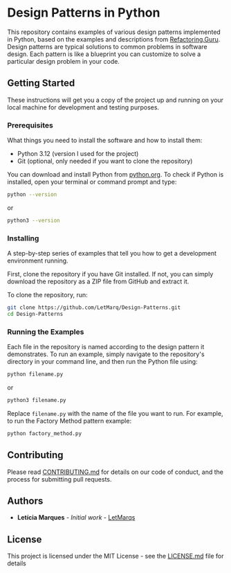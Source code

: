 # Design Patterns in Python

This repository contains examples of various design patterns implemented in Python, based on the examples and descriptions from [Refactoring.Guru](https://refactoring.guru/pt-br/design-patterns/catalog). Design patterns are typical solutions to common problems in software design. Each pattern is like a blueprint you can customize to solve a particular design problem in your code.

## Getting Started

These instructions will get you a copy of the project up and running on your local machine for development and testing purposes.

### Prerequisites

What things you need to install the software and how to install them:

- Python 3.12 (version I used for the project)
- Git (optional, only needed if you want to clone the repository)

You can download and install Python from [python.org](https://www.python.org/downloads/). To check if Python is installed, open your terminal or command prompt and type:

```bash
python --version
```

or

```bash
python3 --version
```

### Installing

A step-by-step series of examples that tell you how to get a development environment running.

First, clone the repository if you have Git installed. If not, you can simply download the repository as a ZIP file from GitHub and extract it.

To clone the repository, run:

```bash
git clone https://github.com/LetMarq/Design-Patterns.git
cd Design-Patterns
```

### Running the Examples

Each file in the repository is named according to the design pattern it demonstrates. To run an example, simply navigate to the repository's directory in your command line, and then run the Python file using:

```bash
python filename.py
```

or

```bash
python3 filename.py
```

Replace `filename.py` with the name of the file you want to run. For example, to run the Factory Method pattern example:

```bash
python factory_method.py
```

## Contributing

Please read [CONTRIBUTING.md](https://github.com/yourusername/design-patterns-python/CONTRIBUTING.md) for details on our code of conduct, and the process for submitting pull requests.

## Authors

- **Letícia Marques** - *Initial work* - [LetMarqs](https://github.com/LetMarq)

## License

This project is licensed under the MIT License - see the [LICENSE.md](LICENSE.md) file for details
